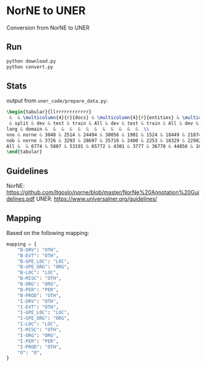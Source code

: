 # NorNE to UNER

Conversion from NorNE to UNER

## Run

```bash
python download.py
python convert.py
```

## Stats

output from `uner_code/prepare_data.py`:

```latex
\begin{tabular}{llrrrrrrrrrrrr}
 &  & \multicolumn{4}{r}{docs} & \multicolumn{4}{r}{entities} & \multicolumn{4}{r}{tokens} \\
 & split & dev & test & train & All & dev & test & train & All & dev & test & train & All \\
lang & domain &  &  &  &  &  &  &  &  &  &  &  &  \\
nno & norne & 3048 & 2514 & 24494 & 30056 & 1901 & 1524 & 18449 & 21874 & 49227 & 40692 & 418094 & 508013 \\
nob & norne & 3726 & 3293 & 28697 & 35716 & 2400 & 2253 & 18329 & 22982 & 58027 & 50603 & 445727 & 554357 \\
All &  & 6774 & 5807 & 53191 & 65772 & 4301 & 3777 & 36778 & 44856 & 107254 & 91295 & 863821 & 1062370 \\
\end{tabular}
```

## Guidelines

NorNE: <https://github.com/ltgoslo/norne/blob/master/NorNe%20Annotation%20Guidelines.pdf>
UNER: <https://www.universalner.org/guidelines/>

## Mapping

Based on the following mapping:

```python
mapping = {
    "B-DRV": "OTH",
    "B-EVT": "OTH",
    "B-GPE_LOC": "LOC",
    "B-GPE_ORG": "ORG",
    "B-LOC": "LOC",
    "B-MISC": "OTH",
    "B-ORG": "ORG",
    "B-PER": "PER",
    "B-PROD": "OTH",
    "I-DRV": "OTH",
    "I-EVT": "OTH",
    "I-GPE_LOC": "LOC",
    "I-GPE_ORG": "ORG",
    "I-LOC": "LOC",
    "I-MISC": "OTH",
    "I-ORG": "ORG",
    "I-PER": "PER",
    "I-PROD": "OTH",
    "O": "O",
}
```